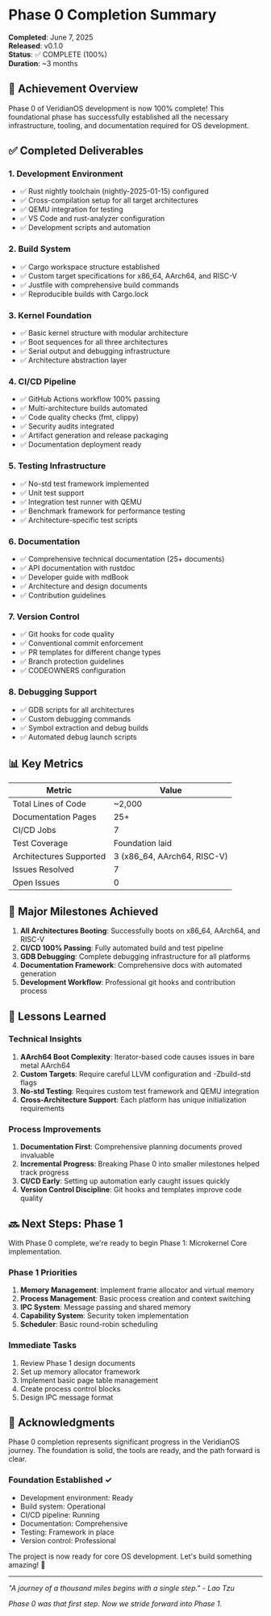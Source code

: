 # Phase 0 Completion Summary

**Completed**: June 7, 2025  
**Released**: v0.1.0  
**Status**: ✅ COMPLETE (100%)  
**Duration**: ~3 months  

## 🎉 Achievement Overview

Phase 0 of VeridianOS development is now 100% complete! This foundational phase has successfully established all the necessary infrastructure, tooling, and documentation required for OS development.

## ✅ Completed Deliverables

### 1. Development Environment
- ✅ Rust nightly toolchain (nightly-2025-01-15) configured
- ✅ Cross-compilation setup for all target architectures
- ✅ QEMU integration for testing
- ✅ VS Code and rust-analyzer configuration
- ✅ Development scripts and automation

### 2. Build System
- ✅ Cargo workspace structure established
- ✅ Custom target specifications for x86_64, AArch64, and RISC-V
- ✅ Justfile with comprehensive build commands
- ✅ Reproducible builds with Cargo.lock

### 3. Kernel Foundation
- ✅ Basic kernel structure with modular architecture
- ✅ Boot sequences for all three architectures
- ✅ Serial output and debugging infrastructure
- ✅ Architecture abstraction layer

### 4. CI/CD Pipeline
- ✅ GitHub Actions workflow 100% passing
- ✅ Multi-architecture builds automated
- ✅ Code quality checks (fmt, clippy)
- ✅ Security audits integrated
- ✅ Artifact generation and release packaging
- ✅ Documentation deployment ready

### 5. Testing Infrastructure
- ✅ No-std test framework implemented
- ✅ Unit test support
- ✅ Integration test runner with QEMU
- ✅ Benchmark framework for performance testing
- ✅ Architecture-specific test scripts

### 6. Documentation
- ✅ Comprehensive technical documentation (25+ documents)
- ✅ API documentation with rustdoc
- ✅ Developer guide with mdBook
- ✅ Architecture and design documents
- ✅ Contribution guidelines

### 7. Version Control
- ✅ Git hooks for code quality
- ✅ Conventional commit enforcement
- ✅ PR templates for different change types
- ✅ Branch protection guidelines
- ✅ CODEOWNERS configuration

### 8. Debugging Support
- ✅ GDB scripts for all architectures
- ✅ Custom debugging commands
- ✅ Symbol extraction and debug builds
- ✅ Automated debug launch scripts

## 📊 Key Metrics

| Metric | Value |
|--------|-------|
| Total Lines of Code | ~2,000 |
| Documentation Pages | 25+ |
| CI/CD Jobs | 7 |
| Test Coverage | Foundation laid |
| Architectures Supported | 3 (x86_64, AArch64, RISC-V) |
| Issues Resolved | 7 |
| Open Issues | 0 |

## 🚀 Major Milestones Achieved

1. **All Architectures Booting**: Successfully boots on x86_64, AArch64, and RISC-V
2. **CI/CD 100% Passing**: Fully automated build and test pipeline
3. **GDB Debugging**: Complete debugging infrastructure for all platforms
4. **Documentation Framework**: Comprehensive docs with automated generation
5. **Development Workflow**: Professional git hooks and contribution process

## 📝 Lessons Learned

### Technical Insights
1. **AArch64 Boot Complexity**: Iterator-based code causes issues in bare metal AArch64
2. **Custom Targets**: Require careful LLVM configuration and -Zbuild-std flags
3. **No-std Testing**: Requires custom test framework and QEMU integration
4. **Cross-Architecture Support**: Each platform has unique initialization requirements

### Process Improvements
1. **Documentation First**: Comprehensive planning documents proved invaluable
2. **Incremental Progress**: Breaking Phase 0 into smaller milestones helped track progress
3. **CI/CD Early**: Setting up automation early caught issues quickly
4. **Version Control Discipline**: Git hooks and templates improve code quality

## 🔜 Next Steps: Phase 1

With Phase 0 complete, we're ready to begin Phase 1: Microkernel Core implementation.

### Phase 1 Priorities
1. **Memory Management**: Implement frame allocator and virtual memory
2. **Process Management**: Basic process creation and context switching
3. **IPC System**: Message passing and shared memory
4. **Capability System**: Security token implementation
5. **Scheduler**: Basic round-robin scheduling

### Immediate Tasks
1. Review Phase 1 design documents
2. Set up memory allocator framework
3. Implement basic page table management
4. Create process control blocks
5. Design IPC message format

## 🙏 Acknowledgments

Phase 0 completion represents significant progress in the VeridianOS journey. The foundation is solid, the tools are ready, and the path forward is clear.

### Foundation Established ✓
- Development environment: Ready
- Build system: Operational  
- CI/CD pipeline: Running
- Documentation: Comprehensive
- Testing: Framework in place
- Version control: Professional

The project is now ready for core OS development. Let's build something amazing! 🚀

---

*"A journey of a thousand miles begins with a single step." - Lao Tzu*

*Phase 0 was that first step. Now we stride forward into Phase 1.*